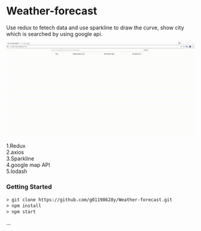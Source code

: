 # Weather-forecast

Use redux to fetech data and use sparkline to draw the curve, show city which is searched by using google api.


![alt text](https://github.com/g01198628y/Weather-forecast/blob/master/screenshot.gif)

1.Redux  
2.axios  
3.Sparkline  
4.google map API  
5.lodash




### Getting Started

```
> git clone https://github.com/g01198628y/Weather-forecast.git
> npm install
> npm start
```

...
